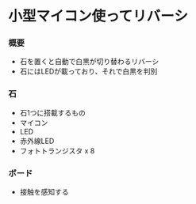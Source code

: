 小型マイコン使ってリバーシ
==========

### 概要
- 石を置くと自動で白黒が切り替わるリバーシ
- 石にはLEDが載っており、それで白黒を判別

### 石
- 石1つに搭載するもの
 - マイコン
 - LED
 - 赤外線LED
 - フォトトランジスタ x 8

### ボード
- 接触を感知する